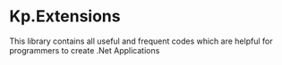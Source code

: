 # Kp.Extensions
This library contains all useful and frequent codes which are helpful for programmers to create .Net Applications
